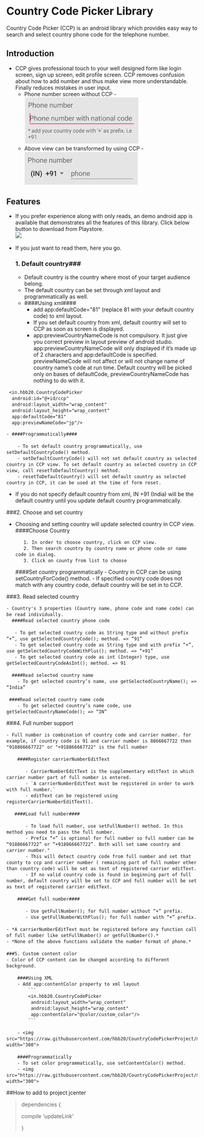 Country Code Picker Library
===========================

Country Code Picker (CCP) is an android library which provides easy way to search and select country phone code for the telephone number.

Introduction
------------
* CCP gives professional touch to your well designed form like login screen, sign up screen, edit profile screen. CCP removes confusion about how to add number and thus make view more understandable. Finally reduces mistakes in user input.
    * Phone number screen without CCP
          - <img src="https://raw.githubusercontent.com/hbb20/CountryCodePickerProject/master/app/src/main/res/drawable/img_c.png" width="300"> 
    * Above view can be transformed by using CCP
          - <img src="https://raw.githubusercontent.com/hbb20/CountryCodePickerProject/master/app/src/main/res/drawable/img_d.png" width="300">

Features
--------
 - If you prefer experience along with only reads, an demo android app is available that demonstrates all the features of this library. Click below button to download from Playstore.
<br/><a href="https://play.google.com/store/apps/details?id=updateLink"><img src="http://www.android.com/images/brand/get_it_on_play_logo_large.png"/></a>

 - If you just want to read them, here you go.
    ### 1. Default country###
    *  Default country is the country where most of your target audience belong.
    *  The default country can be set through xml layout and programmatically as well.
   
   - ####Using xml####
        - add app:defaultCode="81" (replace 81 with your default country code) to xml layout.
        - If you set default country from xml, default country will set to CCP as soon as screen is displayed.
        - app:previewCountryNameCode is not compulsory. It just give you correct preview in layout preview of android studio. app:previewCountryNameCode will only displayed if it’s made up of 2 characters and app:defaultCode is specified. previewNameCode will not affect or will not change name of country name’s code at run time. Default country will be picked only on bases of defaultCode, previewCountryNameCode has nothing to do with it. 
 ```
  <in.hbb20.CountryCodePicker
   android:id="@+id/ccp"
   android:layout_width="wrap_content"
   android:layout_height="wrap_content"
   app:defaultCode="81" 
   app:previewNameCode="jp"/>
```
	- ####Programmatically####
	
	    - To set default country programmatically, use setDefaultCountryCode() method.
	    - setDefaultCountryCode() will not set default country as selected country in CCP view. To set default country as selected country in CCP view, call resetToDefaultCountry() method.
	    - resetToDefaultCountry() will set default country as selected country in CCP, it can be used at the time of form reset.
  - If you do not specify default country from xml, IN +91 (India) will be the default country until you update default country programmatically.
    
    
  ###2. Choose and set country
  
   - Choosing and setting country will update selected country in CCP view.
		####Choose Country
             
			1. In order to choose country, click on CCP view.
			2. Then search country by country name or phone code or name code in dialog. 
			3. Click on county from list to choose
				

        ####Set country programmatically
           - Country in CCP can be using setCountryForCode() method.
           - If specified country code does not match with any country code, default country will be set in to CCP.
                
  
  ###3. Read selected country
  
    - Country's 3 properties (Country name, phone code and name code) can be read individually.
	  ####Read selected country phone code
	  
       - To get selected country code as String type and without prefix “+”, use getSelectedCountryCode(); method. => “91”
       - To get selected country code as String type and with prefix “+”, use getSelectedCountryCodeWithPlus(); method. => “+91”
       - To get selected country code as int (Integer) type, use getSelectedCountryCodeAsInt(); method. => 91
	
	  ####Read selected country name
	    - To get selected country’s name, use getSelectedCountryName(); => “India”
	
	 ####Read selected country name code
	    - To get selected country’s name code, use getSelectedCountryNameCode(); => “IN”
	 
   ###4. Full number support
   
    - Full number is combination of country code and carrier number. for example, if country code is 91 and carrier number is 8866667722 then "918866667722" or "+918866667722" is the full number

	    ####Register carrierNumberEditText
	    
	       - CarrierNumberEditText is the supplementary editText in which carrier number part of full number is entered.
	       - `A carrierNumberEditText must be registered in order to work with full number.` 
	       - editText can be registered using registerCarrierNumberEditText().
	
	   ####Load full number####
	     
	       - To load full number, use setFullNumber() method. In this method you need to pass the full number.
	       - Prefix “+” is optional for full number so full number can be “91886667722” or “+918866667722”. Both will set same country and carrier number."
	       - This will detect country code from full number and set that county to ccp and carrier number ( remaining part of full number other than country code) will be set as text of registered carrier editText.
	       - If no valid country code is found in beginning part of full number, default country will be set to CCP and full number will be set as text of registered carrier editText.
	
	    ####Get full number####
	   
	       - Use getFullNumber(); for full number without “+” prefix.
	       - Use getFullNumberWithPlus(); for full number with “+” prefix.

	- *A carrierNumberEditText must be registered before any function call of full number like setFullNumber() or getFullNumber().*
	- *None of the above functions validate the number format of phone.*

	###5. Custom content color
	- Color of CCP content can be changed according to different background.
		
		####Using XML
		- Add app:contentColor property to xml layout
			```
			<in.hbb20.CountryCodePicker
	         android:layout_width="wrap_content"
		     android:layout_height="wrap_content"
		     app:contentColor="@color/custom_color"/>                        
			```
		
		- <img src="https://raw.githubusercontent.com/hbb20/CountryCodePickerProject/master/app/src/main/res/drawable/img_a.png" width="300"> 

		####Programmatically
		- To set color programmatically, use setContentColor() method.
		- <img src="https://raw.githubusercontent.com/hbb20/CountryCodePickerProject/master/app/src/main/res/drawable/img_b.png" width="300"> 

##How to add to project
jcenter

> dependencies {
>
>compile 'updateLink'
>
>}
